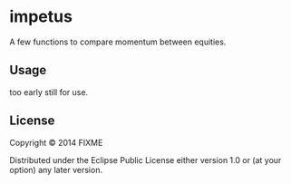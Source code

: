 # impetus

A few functions to compare momentum between equities.  

## Usage

too early still for use.

## License

Copyright © 2014 FIXME

Distributed under the Eclipse Public License either version 1.0 or (at
your option) any later version.
